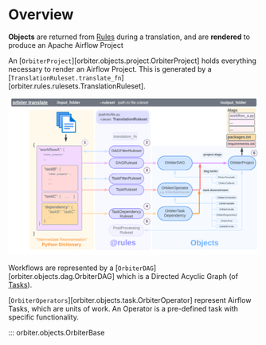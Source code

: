 # Overview

**Objects** are returned from [Rules](../Rules_and_Rulesets) during a translation, and
are **rendered** to produce an Apache Airflow Project

An [`OrbiterProject`][orbiter.objects.project.OrbiterProject] holds everything necessary to render an Airflow Project.
This is generated by a [`TranslationRuleset.translate_fn`][orbiter.rules.rulesets.TranslationRuleset].

![Diagram of Orbiter Translation](../orbiter_diagram.png)

Workflows are represented by a
[`OrbiterDAG`][orbiter.objects.dag.OrbiterDAG]
which is a Directed Acyclic Graph (of [Tasks](./tasks)).

[`OrbiterOperators`][orbiter.objects.task.OrbiterOperator] represent Airflow Tasks, which
are units of work. An Operator is a pre-defined task with specific functionality.

::: orbiter.objects.OrbiterBase
